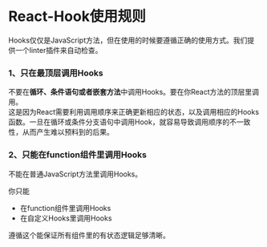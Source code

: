 # React-Hook使用规则

Hooks仅仅是JavaScript方法，但在使用的时候要遵循正确的使用方式。我们提供一个linter插件来自动检查。

### 1、只在最顶层调用Hooks
不要在**循环、条件语句或者嵌套方法**中调用Hooks。要在你React方法的顶层里调用。    
这是因为React需要利用调用顺序来正确更新相应的状态，以及调用相应的Hooks函数。一旦在循环或条件分支语句中调用Hook，就容易导致调用顺序的不一致性，从而产生难以预料到的后果。  

### 2、只能在function组件里调用Hooks
不能在普通JavaScript方法里调用Hooks。

你只能
- 在function组件里调用Hooks
- 在自定义Hooks里调用Hooks

遵循这个能保证所有组件里的有状态逻辑足够清晰。
